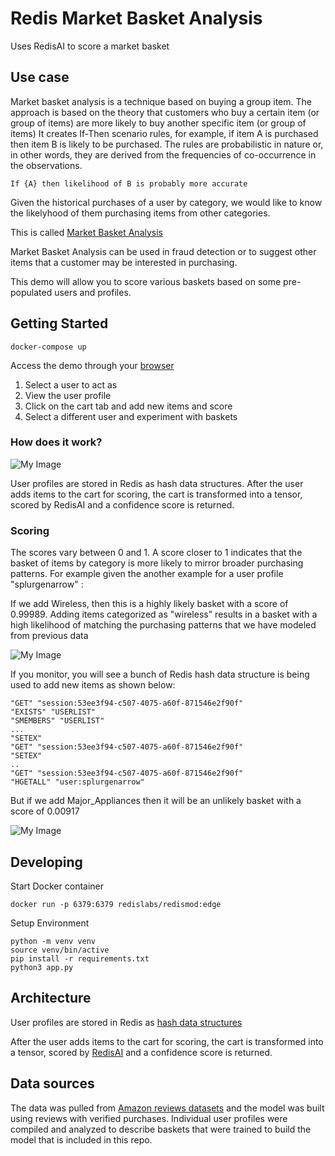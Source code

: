 # Redis Market Basket Analysis

Uses RedisAI to score a market basket

## Use case

Market basket analysis is a technique based on buying a group item. The approach is based on the theory that customers who buy a certain item (or group of items) are more likely to buy another specific item (or group of items) It creates If-Then scenario rules, for example, if item A is purchased then item B is likely to be purchased. The rules are probabilistic in nature or, in other words, they are derived from the frequencies of co-occurrence in the observations.

```If {A} then likelihood of B is probably more accurate```

Given the historical purchases of a user by category, we would like to know the likelyhood of them purchasing items from other categories.

This is called [Market Basket Analysis](https://smartbridge.com/market-basket-analysis-101/)

Market Basket Analysis can be used in fraud detection or to suggest other items that a customer may be interested in purchasing.

This demo will allow you to score various baskets based on some pre-populated users and profiles.

## Getting Started

```
docker-compose up
```

Access the demo through your [browser](http://localhost:8080)

1) Select a user to act as
2) View the user profile
3) Click on the cart tab and add new items and score
4) Select a different user and experiment with baskets

### How does it work?

![My Image](redis-market-basket-analysis.png)

User profiles are stored in Redis as hash data structures. After the user adds items to the cart for scoring, the cart is transformed into a tensor, scored by RedisAI and a confidence score is returned.
 
### Scoring
The scores vary between 0 and 1.  A score closer to 1 indicates that the basket of items by category is more likely to mirror broader purchasing patterns. For example given the another example for a user profile "splurgenarrow" :

 
If we add Wireless, then this is a highly likely basket with a score of 0.99989. Adding items categorized as "wireless" results in a basket with a high likelihood of matching the purchasing patterns that we have modeled from previous data

![My Image](redis-market-basket-analysis-1.png)

If you monitor, you will see a bunch of Redis hash data structure is being used to add new items as shown below:
 
```
"GET" "session:53ee3f94-c507-4075-a60f-871546e2f90f"
"EXISTS" "USERLIST"
"SMEMBERS" "USERLIST"
...
"SETEX" 
"GET" "session:53ee3f94-c507-4075-a60f-871546e2f90f"
"SETEX" 
..
"GET" "session:53ee3f94-c507-4075-a60f-871546e2f90f"
"HGETALL" "user:splurgenarrow"
```
But if we add Major_Appliances then it will be an unlikely basket with a score of 0.00917

![My Image](redis-market-basket-analysis-2.png)


## Developing

Start Docker container

```
docker run -p 6379:6379 redislabs/redismod:edge
```

Setup Environment

```
python -m venv venv
source venv/bin/active
pip install -r requirements.txt
python3 app.py
```

## Architecture

User profiles are stored in Redis as [hash data structures](https://redis.io/commands#hash)

After the user adds items to the cart for scoring, the cart is transformed into a tensor, scored by [RedisAI](https://redisai.io) and a confidence score is returned.

## Data sources

The data was pulled from [Amazon reviews datasets](https://s3.amazonaws.com/amazon-reviews-pds/readme.html) and the model was built using reviews with verified purchases.  Individual user profiles were compiled and analyzed to describe baskets that were trained to build the model that is included in this repo.
